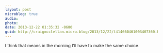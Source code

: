 ```yaml
---
layout: post
microblog: true
audio: 
photo: 
date: 2013-12-22 01:35:32 -0600
guid: http://craigmcclellan.micro.blog/2013/12/22/t414660461003407360.html
---
```

I think that means in the morning I’ll have to make the same choice.
